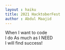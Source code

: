 ```yaml
---
layout : haiku
title: 2021 HacktoberFest
author : Abdul Maajid
---
```


When I want to code<br>
I do As much as I NEED<br>
I will find success!<br>